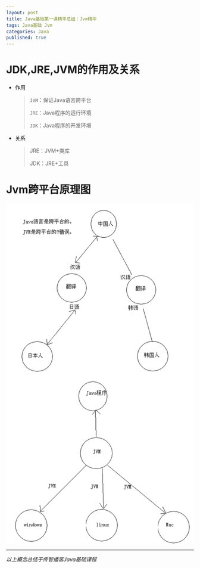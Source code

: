 ```yaml
---
layout: post
title: Java基础第一课精华总结：Jvm精华
tags: Java基础 Jvm
categories: Java
published: true
---
```


# JDK,JRE,JVM的作用及关系

* 作用

	> `JVM`：保证Java语言跨平台
	>
	> `JRE`：Java程序的运行环境
	>
	> `JDK`：Java程序的开发环境

* 关系

	> JRE：JVM+类库
	>
	> JDK：JRE+工具



# Jvm跨平台原理图

![title](/static/img/Java基础第一课精华总结/Java语言跨平台原理图解.bmp "title")


----------

*以上概念总结于传智播客Java基础课程*